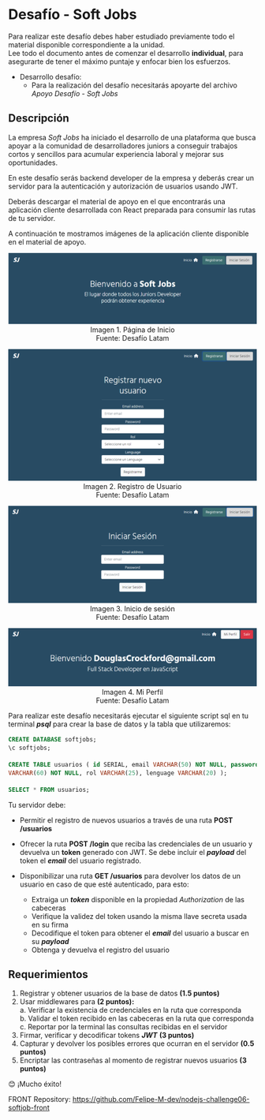 # Desafío - Soft Jobs

Para realizar este desafío debes haber estudiado previamente todo el material disponible correspondiente a la unidad.</br>
Lee todo el documento antes de comenzar el desarrollo __individual__, para asegurarte de tener el máximo puntaje y enfocar bien los esfuerzos.

- Desarrollo desafío:
    - Para la realización del desafío necesitarás apoyarte del archivo _Apoyo Desafío - Soft Jobs_
    
## Descripción

La empresa _Soft Jobs_ ha iniciado el desarrollo de una plataforma que busca apoyar a la comunidad de desarrolladores juniors a conseguir trabajos cortos y sencillos para acumular experiencia laboral y mejorar sus oportunidades.

En este desafío serás backend developer de la empresa y deberás crear un servidor para la autenticación y autorización de usuarios usando JWT.

Deberás descargar el material de apoyo en el que encontrarás una aplicación cliente desarrollada con React preparada para consumir las rutas de tu servidor.

A continuación te mostramos imágenes de la aplicación cliente disponible en el material de apoyo.

<p align="center">
  <img src="https://github.com/Felipe-M-dev/nodejs-challenge06-softjob-front/blob/main/public/softjobs01.png?raw=true" alt="challenge 06 - image 01"><br>
Imagen 1. Página de Inicio</br>
Fuente: Desafío Latam
</p>

<p align="center">
  <img src="https://github.com/Felipe-M-dev/nodejs-challenge06-softjob-front/blob/main/public/softjobs02.png?raw=true" alt="challenge 06 - image 02"><br>
Imagen 2. Registro de Usuario</br>
Fuente: Desafío Latam
</p>

<p align="center">
  <img src="https://github.com/Felipe-M-dev/nodejs-challenge06-softjob-front/blob/main/public/03.png?raw=true" alt="challenge 06 - image 03"><br>
Imagen 3. Inicio de sesión</br>
Fuente: Desafío Latam
</p>

<p align="center">
  <img src="https://github.com/Felipe-M-dev/nodejs-challenge06-softjob-front/blob/main/public/04.png?raw=true" alt="challenge 06 - image 04"><br>
Imagen 4. Mi Perfil</br>
Fuente: Desafío Latam
</p>

Para realizar este desafío necesitarás ejecutar el siguiente script sql en tu terminal ___psql___ para crear la base de datos y la tabla que utilizaremos:

```SQL
CREATE DATABASE softjobs;
\c softjobs;

CREATE TABLE usuarios ( id SERIAL, email VARCHAR(50) NOT NULL, password
VARCHAR(60) NOT NULL, rol VARCHAR(25), lenguage VARCHAR(20) );

SELECT * FROM usuarios;
```

Tu servidor debe:

- Permitir el registro de nuevos usuarios a través de una ruta __POST /usuarios__

- Ofrecer la ruta __POST /login__ que reciba las credenciales de un usuario y devuelva un __token__ generado con JWT. Se debe incluir el ___payload___ del token el ___email___ del usuario registrado.

- Disponibilizar una ruta __GET /usuarios__ para devolver los datos de un usuario en caso de que esté autenticado, para esto:
  - Extraiga un ___token___ disponible en la propiedad _Authorization_ de las cabeceras
  - Verifique la validez del token usando la misma llave secreta usada en su firma
  - Decodifique el token para obtener el ___email___ del usuario a buscar en su ___payload___
  - Obtenga y devuelva el registro del usuario

## Requerimientos

1. Registrar y obtener usuarios de la base de datos __(1.5 puntos)__
2. Usar middlewares para __(2 puntos):__</br>
a. Verificar la existencia de credenciales en la ruta que corresponda</br>
b. Validar el token recibido en las cabeceras en la ruta que corresponda</br>
c. Reportar por la terminal las consultas recibidas en el servidor</br>
3. Firmar, verificar y decodificar tokens ___JWT___ __(3 puntos)__
4. Capturar y devolver los posibles errores que ocurran en el servidor __(0.5 puntos)__
5. Encriptar las contraseñas al momento de registrar nuevos usuarios __(3 puntos)__

😊 ¡Mucho éxito!

FRONT Repository: https://github.com/Felipe-M-dev/nodejs-challenge06-softjob-front

